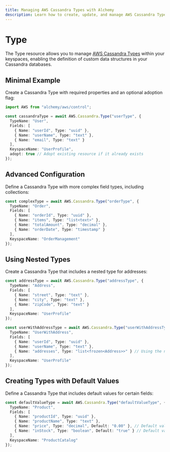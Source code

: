 ```yaml
---
title: Managing AWS Cassandra Types with Alchemy
description: Learn how to create, update, and manage AWS Cassandra Types using Alchemy Cloud Control.
---
```


# Type

The Type resource allows you to manage [AWS Cassandra Types](https://docs.aws.amazon.com/cassandra/latest/userguide/) within your keyspaces, enabling the definition of custom data structures in your Cassandra databases.

## Minimal Example

Create a Cassandra Type with required properties and an optional adoption flag:

```ts
import AWS from "alchemy/aws/control";

const cassandraType = await AWS.Cassandra.Type("userType", {
  TypeName: "User",
  Fields: [
    { Name: "userId", Type: "uuid" },
    { Name: "userName", Type: "text" },
    { Name: "email", Type: "text" }
  ],
  KeyspaceName: "UserProfile",
  adopt: true // Adopt existing resource if it already exists
});
```

## Advanced Configuration

Define a Cassandra Type with more complex field types, including collections:

```ts
const complexType = await AWS.Cassandra.Type("orderType", {
  TypeName: "Order",
  Fields: [
    { Name: "orderId", Type: "uuid" },
    { Name: "items", Type: "list<text>" },
    { Name: "totalAmount", Type: "decimal" },
    { Name: "orderDate", Type: "timestamp" }
  ],
  KeyspaceName: "OrderManagement"
});
```

## Using Nested Types

Create a Cassandra Type that includes a nested type for addresses:

```ts
const addressType = await AWS.Cassandra.Type("addressType", {
  TypeName: "Address",
  Fields: [
    { Name: "street", Type: "text" },
    { Name: "city", Type: "text" },
    { Name: "zipCode", Type: "text" }
  ],
  KeyspaceName: "UserProfile"
});

const userWithAddressType = await AWS.Cassandra.Type("userWithAddressType", {
  TypeName: "UserWithAddress",
  Fields: [
    { Name: "userId", Type: "uuid" },
    { Name: "userName", Type: "text" },
    { Name: "addresses", Type: "list<frozen<Address>>" } // Using the nested Address type
  ],
  KeyspaceName: "UserProfile"
});
```

## Creating Types with Default Values

Define a Cassandra Type that includes default values for certain fields:

```ts
const defaultValueType = await AWS.Cassandra.Type("defaultValueType", {
  TypeName: "Product",
  Fields: [
    { Name: "productId", Type: "uuid" },
    { Name: "productName", Type: "text" },
    { Name: "price", Type: "decimal", Default: "0.00" }, // Default value for price
    { Name: "inStock", Type: "boolean", Default: "true" } // Default value for inStock
  ],
  KeyspaceName: "ProductCatalog"
});
```